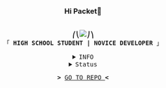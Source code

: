 
<h3 align="center">Hi Packet👋</h3>
<p align="center"><br>
    <samp>
        <b>⎛⎝<img src="https://cdn.discordapp.com/emojis/768100761812205579.png?v=1">⎠⎞</b>
        <br>
        「 <b>HIGH SCHOOL STUDENT | NOVICE DEVELOPER</b> 」<br>
    </samp>
<details align="center">
    <summary> <samp>INFO</samp></summary>
    <p align="center">
        <samp>Learning languages</samp><br>
        ╭╼|═══════════════|╾╮
        <br>
        <img alt="Python" src="https://img.shields.io/badge/python-%2314354C.svg?style=for-the-badge&logo=python&logoColor=white"/>
        <br>
        <img alt="C" src="https://img.shields.io/badge/c-%2300599C.svg?style=for-the-badge&logo=c&logoColor=white"/>
        <img alt="C++" src="https://img.shields.io/badge/c++-%2300599C.svg?style=for-the-badge&logo=c%2B%2B&logoColor=white"/>
        <br>
        <img alt="HTML" src="https://img.shields.io/badge/html-%23E34F26.svg?style=for-the-badge&logo=html5&logoColor=white"/>
        <img alt="CSS" src="https://img.shields.io/badge/csS-%231572B6.svg?style=for-the-badge&logo=css3&logoColor=white"/>
        <img alt="JavaScript" src="https://img.shields.io/badge/javascript-%23323330.svg?style=for-the-badge&logo=javascript&logoColor=%23F7DF1E"/>
        <br>
        <img alt="NodeJS" src="https://img.shields.io/badge/node.js-%2343853D.svg?style=for-the-badge&logo=node-dot-js&logoColor=white"/>
        <br>
        ╰╼|═══════════════|╾╯
        <br>
    </p>
    <details>
        <summary> <samp>Using DB</samp></summary>
        <p align="center">
            ╭╼|═══════════════|╾╮
            <br>
            <img alt="MongoDB" src ="https://img.shields.io/badge/MongoDB-%234ea94b.svg?style=for-the-badge&logo=mongodb&logoColor=white"/>
            <br>
            <img alt="MySQL" src="https://img.shields.io/badge/mysql-%2300f.svg?style=for-the-badge&logo=mysql&logoColor=white"/>            
            <img alt="SQLite" src ="https://img.shields.io/badge/sqlite-%2307405e.svg?style=for-the-badge&logo=sqlite&logoColor=white"/>
            <br>
            ╰╼|═══════════════|╾╯
            <br>
        </p>
    </details>
    <details>
        <summary> <samp>Using Editor</samp></summary>
        <p align="center">
            ╭╼|═══════════════|╾╮
            <br>
	        <img alt="Repl.it" src="https://img.shields.io/badge/Repl.it-%230D101E.svg?style=for-the-badge&logo=Repl.it&logoColor=white"/>
            <br>
            <img alt="IntelliJ IDEA" src="https://img.shields.io/badge/IntelliJ_IDEA-000000.svg?style=for-the-badge&logo=intellij-idea&logoColor=white"/>
            <br>
            <img alt="Visual Studio" src="https://img.shields.io/badge/Visual_Studio-5C2D91.svg?style=for-the-badge&logo=visual-studio&logoColor=white"/>   
            <br>
            <img alt="Visual Studio Code" src="https://img.shields.io/badge/Visual_Studio_Code-0078d7.svg?style=for-the-badge&logo=visual-studio-code&logoColor=white"/>            
            <br>
            ╰╼|═══════════════|╾╯
            <br>
        </p>
    </details>
    <details>
        <summary> <samp>Using ETC</samp></summary>
        <p align="center">
            ╭╼|═══════════════|╾╮
            <br>
            <img alt="Heroku" src="https://img.shields.io/badge/heroku-%23430098.svg?style=for-the-badge&logo=heroku&logoColor=white"/>
            <br>
            <img alt="Notion" src="https://img.shields.io/badge/Notion-%23000000.svg?style=for-the-badge&logo=notion&logoColor=white"/>    
            <br>
            <img alt="Audacity" src="https://img.shields.io/badge/Audacity-0000CC?style=for-the-badge&logo=audacity&logoColor=white" />
            <br>
            <img alt="Linux Mint" src="https://img.shields.io/badge/Linux_Mint-FCC624?style=for-the-badge&logo=linux&logoColor=black">
            <br>
            <img alt="Windows 10" src="https://img.shields.io/badge/Windows_10-0078D6?style=for-the-badge&logo=windows&logoColor=white" />
            <br>
            <img alt="YouTube Music" src="https://img.shields.io/badge/YouTube_Music-FF0000?style=for-the-badge&logo=youtube-music&logoColor=white" />
            <br>
            <img alt="Microsoft Office" src="https://img.shields.io/badge/Microsoft_Office-D83B01?style=for-the-badge&logo=microsoft-office&logoColor=white" />
            <br>
            ╰╼|═══════════════|╾╯
            <br>
        </p>
    </details>
</details>
<details align="center">
    <summary> <samp>Status</samp></summary>
    <p align="center">
        <img src="https://github-readme-stats.vercel.app/api?username=PleahMaCaka&show_icons=true&theme=radical" alt="Status1"><br>
        <img src="https://github-readme-stats.vercel.app/api/top-langs/?username=PleahMaCaka&theme=radical" alt="Status2">
</p>
</details>
<samp>
    <p align="center">
        <b>></b> <a href="https://github.com/PleahMaCaka/PleahMaCaka/blob/main/README.md">GO TO REPO </a><b><</b>
    </p>
</samp>

<!--
https://github.com/Ileriayo/markdown-badges
https://github.com/anuraghazra/github-readme-stats
-->
